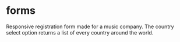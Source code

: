 # forms
Responsive registration form made for a music company. The country select option returns a list of every country around the world.
